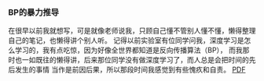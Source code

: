 ### BP的暴力推导   

在很早以前我就想写，可是就像老师说我，只顾自己懂不管别人懂不懂，懒得整理自己的笔记，也懒得讲个别人听。
记得以前实验室有位同学问我，深度学习是怎么学习的，我有点吃惊，因为好像全世界都知道是反向传播算法（BP），
而我那时也一如既往的懒得讲，后来那位同学没有做深度学习了，而人总是会把时间的先后发生的事情
当作是前因后果，所以那段时间我感觉到有些愧疚和自责。
[PDF](https://github.com/zhensyuan/zhensyuan.github.io/raw/master/zb.pdf)
